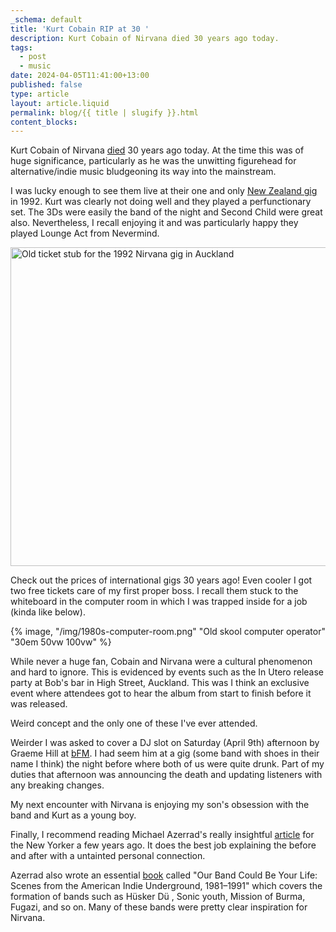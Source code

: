 ```yaml
---
_schema: default
title: 'Kurt Cobain RIP at 30 '
description: Kurt Cobain of Nirvana died 30 years ago today.
tags:
  - post
  - music
date: 2024-04-05T11:41:00+13:00
published: false
type: article
layout: article.liquid
permalink: blog/{{ title | slugify }}.html
content_blocks:
---
```

Kurt Cobain of Nirvana <a href="https://timesmachine.nytimes.com/timesmachine/1994/04/09/721212.html?pageNumber=1" title="Original Kurt Cobain obituary from the NY Times" target="_blank" rel="noopener">died</a> 30 years ago today. At the time this was of huge significance, particularly as he was the unwitting figurehead for alternative/indie music bludgeoning its way into the mainstream.

I was lucky enough to see them live at their one and only <a href="https://www.livenirvana.com/concerts/92/92-02-09.php" title="Live details for the 1992 Auckland Nirvana gig" target="_blank" rel="noopener">New Zealand gig</a> in 1992. Kurt was clearly not doing well and they played a perfunctionary set. The 3Ds were easily the band of the night and Second Child were great also. Nevertheless, I recall enjoying it and was particularly happy they played Lounge Act from Nevermind.

<img src="/img/nirvana-ticket-stub.jpeg" alt="Old ticket stub for the 1992 Nirvana gig in Auckland" title="A ticket stub for the Nirvana gig (not mine)" height="510" width="1000" />

Check out the prices of international gigs 30 years ago! Even cooler I got two free tickets care of my first proper boss. I recall them stuck to the whiteboard in the computer room in which I was trapped inside for a job (kinda like below).

{% image, "/img/1980s-computer-room.png" "Old skool computer operator" "30em 50vw 100vw" %}

While never a huge fan, Cobain and Nirvana were a cultural phenomenon and hard to ignore. This is evidenced by events such as the In Utero release party at Bob's bar in High Street, Auckland. This was I think an exclusive event where attendees got to hear the album from start to finish before it was released.

Weird concept and the only one of these I've ever attended.

Weirder I was asked to cover a DJ slot on Saturday (April 9th) afternoon by Graeme Hill at <a href="https://95bfm.com/" title="Website for 95 bFM radiostation in Auckland" target="_blank" rel="noopener">bFM</a>. I had seem him at a gig (some band with shoes in their name I think) the night before where both of us were quite drunk. Part of my duties that afternoon was announcing the death and updating listeners with any breaking changes.

My next encounter with Nirvana is enjoying my son's obsession with the band and Kurt as a young boy.

Finally, I recommend reading Michael Azerrad's really insightful <a href="https://www.newyorker.com/culture/personal-history/my-time-with-kurt-cobain" title="Michael Azerrad's article on Kurt Cobain at the New Yorker" target="_blank" rel="noopener">article</a> for the New Yorker a few years ago. It does the best job explaining the before and after with a untainted personal connection.

Azerrad also wrote an essential <a href="https://en.wikipedia.org/wiki/Our_Band_Could_Be_Your_Life" title="Wikipedia page detailing the book" target="_blank" rel="noopener">book</a> called "Our Band Could Be Your Life: Scenes from the American Indie Underground, 1981–1991" which covers the formation of bands such as Hüsker Dü , Sonic youth, Mission of Burma, Fugazi, and so on. Many of these bands were pretty clear inspiration for Nirvana.